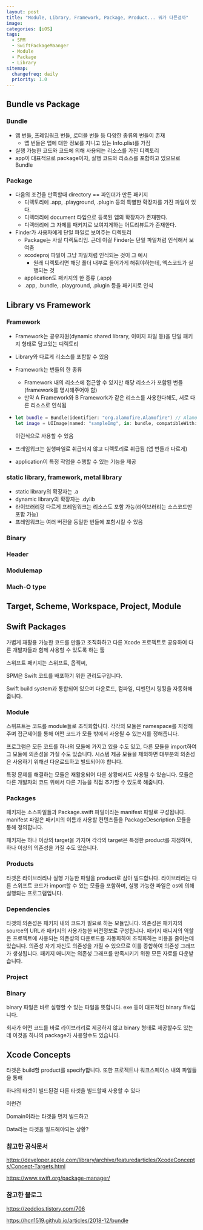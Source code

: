 ```yaml
---
layout: post
title: "Module, Library, Framework, Package, Product... 뭐가 다른걸까"
image:
categories: [iOS]
tags: 
  - SPM
  - SwiftPackageMaanger
  - Module
  - Package
  - Library
sitemap:
  changefreq: daily
  priority: 1.0
---
```




## Bundle vs Package

### Bundle

- 앱 번들, 프레임워크 번들, 로더블 번들 등 다양한 종류의 번들이 존재
  - 앱 번들은 앱에 대한 정보를 지니고 있는 Info.plist를 가짐
- 실행 가능한 코드와 코드에 의해 사용되는 리소스를 가진 디렉토리
- app이 대표적으로 package이자, 실행 코드와 리소스를 포함하고 있으므로 Bundle



### Package

- 다음의 조건을 만족할때 directory == 파인더가 만든 패키지
  - 디렉토리에 .app, .playground, .plugin 등의 특별한 확장자를 가진 파일이 있다.
  - 디렉터리에 document 타입으로 등록된 앱의 확장자가 존재한다.
  - 디렉터리에 그 자체를 패키지로 보여지게하는 어트리뷰트가 존재한다.
- Finder가 사용자에게 단일 파일로 보여주는 디렉토리
  - Package는 사실 디렉토리임. 근데 이걸 Finder는 단일 파일처럼 인식해서 보여줌
  - xcodeproj 파일이 그냥 파일처럼 인식되는 것이 그 예시
    - 원래 디렉토리면 해당 폴더 내부로 들어가게 해줘야하는데, 엑스코드가 실행되는 것
  - application도 패키지의 한 종류 (.app)
  - .app, .bundle, .playground, .plugin 등을 패키지로 인식



## Library vs Framework

### Framework

- Framework는 공유자원(dynamic shared library, 이미지 파일 등)을 단일 패키지 형태로 담고있는 디렉토리

- Library와 다르게 리소스를 포함할 수 있음

- Framework는 번들의 한 종류

  - Framework 내의 리소스에 접근할 수 있지만 해당 리소스가 포함된 번들(framework를 명시해주어야 함)
  - 만약 A Framework와 B Framework가 같은 리소스를 사용한다해도, 서로 다른 리소스로 인식됨

- ```swift
  let bundle = Bundle(identifier: "org.alamofire.Alamofire") // Alamofire의 Bundle Identifier
  let image = UIImage(named: "sampleImg", in: bundle, compatibleWith: nil)
  ```

  이런식으로 사용할 수 있음

- 프레임워크는 실행파일로 취급되지 않고 디렉토리로 취급됨 (앱 번들과 다르게)

- application이 특정 작업을 수행할 수 있는 기능을 제공



### static library, framework, metal library

- static library의 확장자는 .a
- dynamic library의 확장자는 .dylib
- 라이브러리랑 다르게 프레임워크는 리소스도 포함 가능(라이브러리는 소스코드만 포함 가능)
- 프레임워크는 여러 버전을 동일한 번들에 포함시킬 수 있음





### Binary

### Header

### Modulemap



### Mach-O type



## Target, Scheme, Workspace, Project, Module







## Swift Packages

가볍게 재활용 가능한 코드를 만들고 조직화하고 다른 Xcode 프로젝트로 공유하여 다른 개발자들과 함께 사용할 수 있도록 하는 툴

스위프트 패키지는 스위프트, 옵젝씨, 

SPM은 Swift 코드를 배포하기 위한 관리도구입니다.

Swift build system과 통합되어 있으며 다운로드, 컴파일, 디펜던시 링킹을 자동화해줍니다.



### Module

스위프트는 코드를 module들로 조직화합니다. 각각의 모듈은 namespace를 지정해주며 접근제어를 통해 어떤 코드가 모듈 밖에서 사용될 수 있는지를 정해줍니다.

프로그램은 모든 코드를 하나의 모듈에 가지고 있을 수도 있고, 다른 모듈을 import하여 그 모듈에 의존성을 가질 수도 있습니다. 시스템 제공 모듈을 제외하면 대부분의 의존성은 사용하기 위해선 다운로드하고 빌드되어야 합니다.

특정 문제를 해결하는 모듈은 재활용되어 다른 상황에서도 사용될 수 있습니다. 모듈은 다른 개발자의 코드 위에서 다른 기능을 직접 추가할 수 있도록 해줍니다.



### Packages

패키지는 소스파일들과 Package.swift 파일이라는 manifest 파일로 구성됩니다. manifest 파일은 패키지의 이름과 사용할 컨텐츠들을 PackageDescription 모듈을 통해 정의합니다.

패키지는 하나 이상의 target을 가지며 각각의 target은 특정한 product를 지정하며, 하나 이상의 의존성을 가질 수도 있습니다.



### Products

타겟은 라이브러리나 실행 가능한 파일을 product로 삼아 빌드합니다. 라이브러리는 다른 스위프트 코드가 import할 수 있는 모듈을 포함하며, 실행 가능한 파일은 os에 의해 실행되는 프로그램입니다.



### Dependencies

타겟의 의존성은 패키지 내의 코드가 필요로 하는 모듈입니다. 의존성은 패키지의 source의 URL과 패키지의 사용가능한 버전정보로 구성됩니다. 패키지 매니저의 역할은 프로젝트에 사용되는 의존성의 다운로드를 자동화하여 조직화하는 비용을 줄이는데 있습니다. 의존성 자기 자신도 의존성을 가질 수 있으므로 이를 종합하여 의존성 그래프가 생성됩니다. 패키지 매니저는 의존성 그래프를 만족시키기 위한 모든 자료를 다운받습니다.



### Project



### Binary

binary 파일은 바로 실행할 수 있는 파일을 뜻합니다. exe 등이 대표적인 binary file입니다.

회사가 어떤 코드를 바로 라이브러리로 제공하지 않고 binary 형태로 제공할수도 있는데 이것을 하나의 package가 사용할수도 있습니다.



## Xcode Concepts

타겟은 build할 product를 specify합니다. 또한 프로젝트나 워크스페이스 내의 파일들을 통해 



하나의 타겟이 빌드된걸 다른 타겟을 빌드할때 사용할 수 있다

이런건

Domain이라는 타겟을 먼저 빌드하고

Data라는 타겟을 빌드해야되는 상황?



### 참고한 공식문서

https://developer.apple.com/library/archive/featuredarticles/XcodeConcepts/Concept-Targets.html

https://www.swift.org/package-manager/

### 참고한 블로그

https://zeddios.tistory.com/706

https://hcn1519.github.io/articles/2018-12/bundle